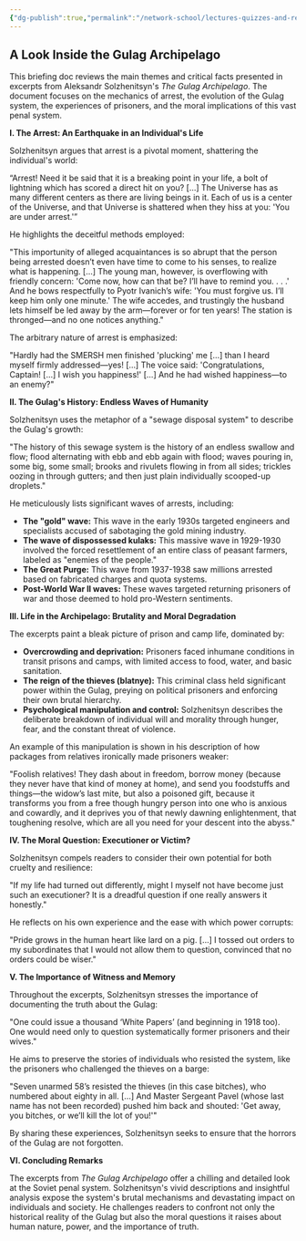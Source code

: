 ```yaml
---
{"dg-publish":true,"permalink":"/network-school/lectures-quizzes-and-references/briefs-timelines-and-study-guides/russian-history/russian-history-ii/russian-history-ii-the-gulag-archipelago-brief/"}
---
```




## A Look Inside the Gulag Archipelago

This briefing doc reviews the main themes and critical facts presented in excerpts from Aleksandr Solzhenitsyn's _The Gulag Archipelago_. The document focuses on the mechanics of arrest, the evolution of the Gulag system, the experiences of prisoners, and the moral implications of this vast penal system.

**I. The Arrest: An Earthquake in an Individual's Life**

Solzhenitsyn argues that arrest is a pivotal moment, shattering the individual's world:

“Arrest! Need it be said that it is a breaking point in your life, a bolt of lightning which has scored a direct hit on you? […] The Universe has as many different centers as there are living beings in it. Each of us is a center of the Universe, and that Universe is shattered when they hiss at you: 'You are under arrest.'”

He highlights the deceitful methods employed:

"This importunity of alleged acquaintances is so abrupt that the person being arrested doesn’t even have time to come to his senses, to realize what is happening. […] The young man, however, is overflowing with friendly concern: 'Come now, how can that be? I’ll have to remind you. . . .' And he bows respectfully to Pyotr Ivanich’s wife: 'You must forgive us. I’ll keep him only one minute.' The wife accedes, and trustingly the husband lets himself be led away by the arm—forever or for ten years! The station is thronged—and no one notices anything."

The arbitrary nature of arrest is emphasized:

"Hardly had the SMERSH men finished 'plucking' me […] than I heard myself firmly addressed—yes! […] The voice said: 'Congratulations, Captain! […] I wish you happiness!' […] And he had wished happiness—to an enemy?"

**II. The Gulag's History: Endless Waves of Humanity**

Solzhenitsyn uses the metaphor of a "sewage disposal system" to describe the Gulag's growth:

"The history of this sewage system is the history of an endless swallow and flow; flood alternating with ebb and ebb again with flood; waves pouring in, some big, some small; brooks and rivulets flowing in from all sides; trickles oozing in through gutters; and then just plain individually scooped-up droplets."

He meticulously lists significant waves of arrests, including:

- **The "gold" wave:** This wave in the early 1930s targeted engineers and specialists accused of sabotaging the gold mining industry.
- **The wave of dispossessed kulaks:** This massive wave in 1929-1930 involved the forced resettlement of an entire class of peasant farmers, labeled as "enemies of the people."
- **The Great Purge:** This wave from 1937-1938 saw millions arrested based on fabricated charges and quota systems.
- **Post-World War II waves:** These waves targeted returning prisoners of war and those deemed to hold pro-Western sentiments.

**III. Life in the Archipelago: Brutality and Moral Degradation**

The excerpts paint a bleak picture of prison and camp life, dominated by:

- **Overcrowding and deprivation:** Prisoners faced inhumane conditions in transit prisons and camps, with limited access to food, water, and basic sanitation.
- **The reign of the thieves (blatnye):** This criminal class held significant power within the Gulag, preying on political prisoners and enforcing their own brutal hierarchy.
- **Psychological manipulation and control:** Solzhenitsyn describes the deliberate breakdown of individual will and morality through hunger, fear, and the constant threat of violence.

An example of this manipulation is shown in his description of how packages from relatives ironically made prisoners weaker:

"Foolish relatives! They dash about in freedom, borrow money (because they never have that kind of money at home), and send you foodstuffs and things—the widow’s last mite, but also a poisoned gift, because it transforms you from a free though hungry person into one who is anxious and cowardly, and it deprives you of that newly dawning enlightenment, that toughening resolve, which are all you need for your descent into the abyss."

**IV. The Moral Question: Executioner or Victim?**

Solzhenitsyn compels readers to consider their own potential for both cruelty and resilience:

"If my life had turned out differently, might I myself not have become just such an executioner? It is a dreadful question if one really answers it honestly."

He reflects on his own experience and the ease with which power corrupts:

"Pride grows in the human heart like lard on a pig. […] I tossed out orders to my subordinates that I would not allow them to question, convinced that no orders could be wiser."

**V. The Importance of Witness and Memory**

Throughout the excerpts, Solzhenitsyn stresses the importance of documenting the truth about the Gulag:

"One could issue a thousand ‘White Papers’ (and beginning in 1918 too). One would need only to question systematically former prisoners and their wives."

He aims to preserve the stories of individuals who resisted the system, like the prisoners who challenged the thieves on a barge:

"Seven unarmed 58’s resisted the thieves (in this case bitches), who numbered about eighty in all. […] And Master Sergeant Pavel (whose last name has not been recorded) pushed him back and shouted: 'Get away, you bitches, or we’ll kill the lot of you!'"

By sharing these experiences, Solzhenitsyn seeks to ensure that the horrors of the Gulag are not forgotten.

**VI. Concluding Remarks**

The excerpts from _The Gulag Archipelago_ offer a chilling and detailed look at the Soviet penal system. Solzhenitsyn's vivid descriptions and insightful analysis expose the system's brutal mechanisms and devastating impact on individuals and society. He challenges readers to confront not only the historical reality of the Gulag but also the moral questions it raises about human nature, power, and the importance of truth.